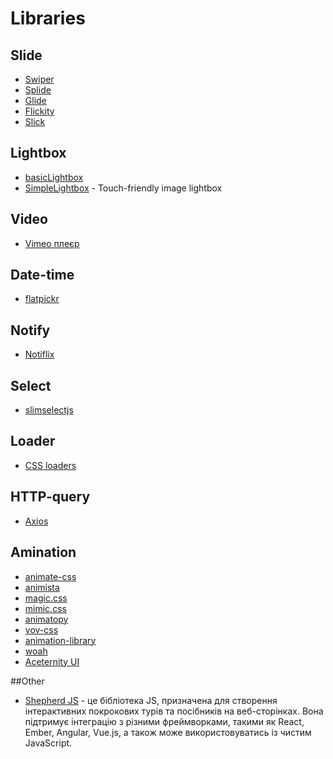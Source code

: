 # Libraries

## Slide

- [Swiper](https://swiperjs.com/)
- [Splide](https://splidejs.com/)
- [Glide](https://glidejs.com/)
- [Flickity](https://flickity.metafizzy.co/)
- [Slick](https://kenwheeler.github.io/slick/)

## Lightbox

- [basicLightbox](https://basiclightbox.electerious.com)
- [SimpleLightbox](https://simplelightbox.com/) - Touch-friendly image lightbox

## Video

- [Vimeo плеєр](https://github.com/vimeo/player.js/#vimeo-player-api)

## Date-time

- [flatpickr](https://flatpickr.js.org/)

## Notify

- [Notiflix](https://github.com/notiflix/Notiflix#readme)

## Select

- [slimselectjs](https://slimselectjs.com/)

## Loader

- [CSS loaders](https://cssloaders.github.io/)

## HTTP-query

- [Axios](https://axios-http.com/)

## Amination

- [animate-css](https://animate.style/)
- [animista](https://animista.net/)
- [magic.css](https://www.npmjs.com/package/magic.css?activeTab=readme)
- [mimic.css](https://erictreacy.github.io/mimic.css/)
- [animatopy](https://sarthology.github.io/Animatopy/)
- [vov-css](https://vaibhav111tandon.github.io/vov.css/)
- [animation-library](https://animation.kaustubhmenon.com/)
- [woah](https://www.joerezendes.com/projects/Woah.css/)
- [Aceternity UI](https://ui.aceternity.com/)

##Other

- [Shepherd JS](https://www.shepherdjs.dev/) - це бібліотека JS, призначена для створення інтерактивних покрокових турів та посібників на веб-сторінках.
 Вона підтримує інтеграцію з різними фреймворками, такими як React, Ember, Angular, Vue.js, а також може використовуватись із чистим JavaScript.

